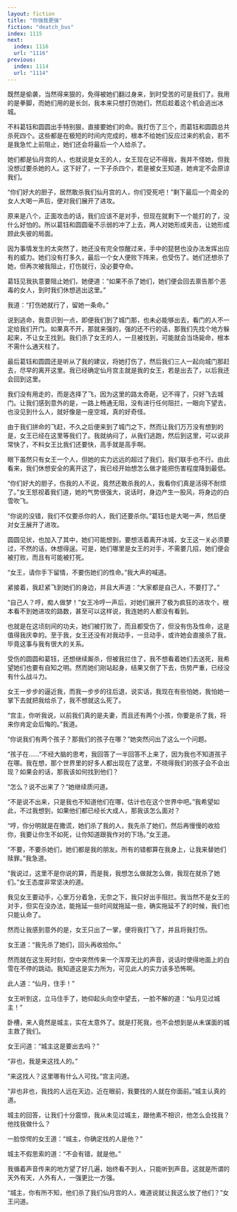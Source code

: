 ```yaml
---
layout: fiction
title: "你强我更强"
fiction: "deatch_bus"
index: 1115
next:
  index: 1116
  url: "1116"
previous:
  index: 1114
  url: "1114"
---
```

既然是偷袭，当然得来狠的，免得被她们翻过身来，到时受苦的可是我们了。我用的是拳脚，而她们用的是长剑，我本来只想打伤她们，然后趁着这个机会逃出冰城。

不料葛钰和圆圆出手特别狠，直接要她们的命。我打伤了三个，而葛钰和圆圆总共杀死四个。这些都是在极短的时间内完成的，根本不给她们反应过来的机会，若不是我急忙上前阻止，她们还会将最后一个人给杀了。

她们都是仙月宫的人，也就说是女王的人，女王现在记不得我，我并不怪她，但我没想过要杀她的人。这下好了，一下子杀四个，若是被女王知道，她肯定不会原谅我们。

“你们好大的胆子，居然敢杀我们仙月宫的人，你们受死吧！”剩下最后一个周全的女人大喝一声后，便对我们展开了进攻。

原来是八个，正面攻击的话，我们应该不是对手，但现在就剩下一个能打的了，没什么好怕的。所以葛钰和圆圆毫不示弱的冲了上去，两人对她形成夹击，让她形成顾此失彼的局面。

因为事情发生的太突然了，她还没有完全惊醒过来，手中的琵琶也没办法发挥出应有的威力。她们没有打多久，最后一个女人便败下阵来，也受伤了。她们还想杀了她，但再次被我阻止，打伤就行，没必要夺命。

葛钰见我执意要阻止她们，她便道：“如果不杀了她们，她们便会回去禀告那个恶毒的女人，到时我们休想逃出这里。”

我道：“打伤她就行了，留她一条命。”

说到逃命，我意识到一点，即便我们到了城门那，也未必能够出去，看门的人不一定给我们开门。如果真不开，那就来强的，强的还不行的话，那我们先找个地方躲起来，不让女王找到。我们杀了女王的人，一旦被找到，可能就会当场毙命，根本不需什么通天柱了。

最后葛钰和圆圆还是听从了我的建议，将她打伤了，然后我们三人一起向城门那赶去，尽早的离开这里。我已经确定仙月宫主就是我的女王，若是出去了，以后我还会回到这里。

我们没有用走的，而是选择了飞，因为这里的路太奇葩，记不得了，只好飞去城门。让我们感到意外的是，一路上畅通无阻，没有进行任何阻拦，一眼向下望去，也没见到什么人，就好像是一座空城，真的好奇怪。

由于我们拼命的飞赶，不久之后便来到了城门之下，然而让我们万万没有想到的是，女王已经在这里等我们了。我就纳闷了，从我们逃跑，然后到这里，可以说非常快了，不料女王比我们还要快，高手就是高手啊。

眼下虽然只有女王一个人，但她的实力远远的超过了我们，我们联手也不行。由此看来，我们休想安全的离开这了，我已经开始想怎么做才能把伤害程度降到最低。

“你们好大的胆子，伤我的人不说，竟然还敢杀我的人，我看你们真是活得不耐烦了。”女王怒视着我们道，她的气势很强大，说话时，身边产生一股风，将身边的白雪吹飞。

“你说的没错，我们不仅要杀你的人，我们还要杀你。”葛钰也是大喝一声，然后便对女王展开了进攻。

圆圆见状，也加入了其中，她们可能想到，要想活着离开冰城，女王这一关必须要过，不然的话，休想得逞。可是，她们哪里是女王的对手，不需要几招，她们便会被打败，而且有可能被打死。

“女王，请你手下留情，不要伤她们的性命。”我大声的喊道。

紧接着，我赶紧飞到她们的身边，并且大声道：“大家都是自己人，不要打了。”

“自己人？哼，痴人做梦！”女王冷哼一声后，对她们展开了极为疯狂的进攻个，根本看不到她进攻的路数，甚至可以这样说，我连她的人都没有看到。

也就是在这顷刻间的功夫，她们被打败了，而且都受伤了，但没有伤及性命，这是值得我庆幸的。至于我，女王还没有对我动手，一旦动手，或许她会直接杀了我，毕竟这事与我有很大的关系。

受伤的圆圆和葛钰，还想继续厮杀，但被我拦住了，我不想看着她们去送死，我希望她们也要有自知之明。然而她们刚站起身，结果又倒了下去，伤势严重，已经没有什么战斗力。

女王一步步的逼近我，而我一步步的往后退，说实话，我现在有些怕她，我怕她一掌下去就把我给杀了，我不想就这么死了。

“宫主，你听我说，以前我们真的是夫妻，而且还有两个小孩，你要是杀了我，将来你肯定会后悔的。”我道。

“你说我们有两个孩子？那我们的孩子在哪？”她突然问出了这么一个问题。

“孩子在……”不经大脑的思考，我回答了一半回答不上来了，因为我也不知道孩子在哪。我在想，那个世界里的好多人都出现在了这里，不晓得我们的孩子会不会出现？如果会的话，那我该如何找到他们？

“怎么？说不出来了？”她继续质问道。

“不是说不出来，只是我也不知道他们在哪，估计也在这个世界中吧。”我希望如此，不过我想到，如果他们都已经长大成人，那我该怎么面对？

“哼，你分明就是在撒谎，她们杀了我的人，我先杀了她们，然后再慢慢的收拾你，我要让你生不如死，让你知道跟我作对的下场。”女王道。

“不要，不要杀她们，她们都是我的朋友。所有的错都算在我身上，让我来替她们赎罪。”我急道。

“我说过，这里不是你说的算，而是我，我想怎么做就怎么做，我现在就杀了她们。”女王态度非常坚决的道。

我见女王要动手，心里万分着急，无奈之下，我只好出手阻拦。我当然不是女王的对手，但实在没办法，能拖延一些时间就拖延一些，确实拖延不了的时候，我们也只能认命了。

然而让我感到意外的是，女王只出了一掌，便将我打飞了，并且将我打伤。

女王道：“我先杀了她们，回头再收拾你。”

然而就在这生死时刻，空中突然传来一个浑厚无比的声音，说话时使得地面上的白雪在不停的跳动。我知道这是实力所为，可见此人的实力该多恐怖啊。

此人道：“仙月，住手！”

女王听到这，立马住手了，她仰起头向空中望去，一脸不解的道：“仙月见过城主！”

卧槽，来人竟然是城主，实在太意外了。就是打死我，也不会想到是从未谋面的城主救了我们。

女王问道：“城主这是要出去吗？”

“非也，我是来这找人的。”

“来这找人？这里哪有什么人可找。”宫主问道。

“非也非也，我找的人远在天边，近在眼前，我要找的人就在你面前。”城主认真的道。

城主的回答，让我们十分震惊，我从未见过城主，跟他素不相识，他怎么会找我？他找我做什么？

一脸惊愕的女王道：“城主，你确定找的人是他？”

城主不假思索的道：“不会有错，就是他。”

我循着声音传来的地方望了好几遍，始终看不到人，只能听到声音。这就是所谓的天外有天，人外有人，一强更比一方强。

“城主，你有所不知，他们杀了我们仙月宫的人，难道说就让我这么放了他们？”女王问道。